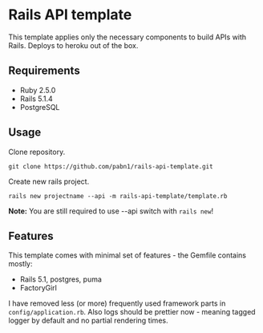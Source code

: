 # Rails API template

This template applies only the necessary components to build APIs with Rails. Deploys to heroku out of the box.

## Requirements

* Ruby 2.5.0
* Rails 5.1.4
* PostgreSQL

## Usage

Clone repository.
```
git clone https://github.com/pabn1/rails-api-template.git
```

Create new rails project.
```
rails new projectname --api -m rails-api-template/template.rb
```

**Note:** You are still required to use --api switch with `rails new`!

## Features

This template comes with minimal set of features - the Gemfile contains mostly:

* Rails 5.1, postgres, puma
* FactoryGirl

I have removed less (or more) frequently used framework parts in `config/application.rb`.
Also logs should be prettier now - meaning tagged logger by default and no partial rendering
times.
